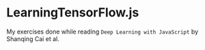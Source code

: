 # LearningTensorFlow.js
My exercises done while reading `Deep Learning with JavaScript` by Shanqing Cai et al.
